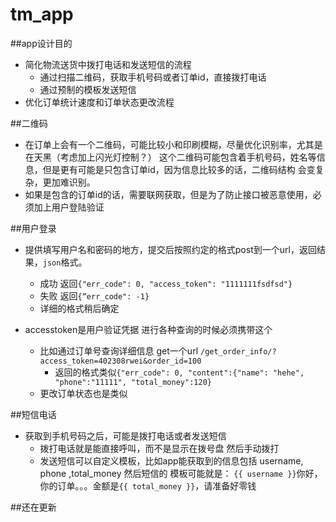 tm_app
======
##app设计目的
* 简化物流送货中拨打电话和发送短信的流程
     *  通过扫描二维码，获取手机号码或者订单id，直接拨打电话
     *  通过预制的模板发送短信
* 优化订单统计速度和订单状态更改流程


##二维码
* 在订单上会有一个二维码，可能比较小和印刷模糊，尽量优化识别率，尤其是在天黑（考虑加上闪光灯控制？）
这个二维码可能包含着手机号码，姓名等信息，但是更有可能是只包含订单id，因为信息比较多的话，二维码结构
会变复杂，更加难识别。
* 如果是包含的订单id的话，需要联网获取，但是为了防止接口被恶意使用，必须加上用户登陆验证

##用户登录
* 提供填写用户名和密码的地方，提交后按照约定的格式post到一个url，返回结果，``json``格式。
    *  成功 返回``{"err_code": 0, "access_token": "1111111fsdfsd"}``
    *  失败 返回``{“err_code": -1}``
    *  详细的格式稍后确定

* accesstoken是用户验证凭据  进行各种查询的时候必须携带这个
    *  比如通过订单号查询详细信息 get一个url ``/get_order_info/?access_token=402308rwei&order_id=100``
        *  返回的格式类似``{"err_code": 0, "content":{"name": "hehe", "phone":"11111", "total_money":120}``  
    *  更改订单状态也是类似

##短信电话
*  获取到手机号码之后，可能是拨打电话或者发送短信 
    *  拨打电话就是能直接呼叫，而不是显示在拨号盘 然后手动拨打
    *  发送短信可以自定义模板，比如app能获取到的信息包括 username, phone ,total_money 然后短信的
    模板可能就是：
    ``{{ username }}``你好，你的订单。。。金额是``{{ total_money }}``，请准备好零钱

##还在更新

